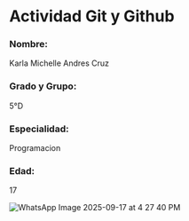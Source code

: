 # Actividad Git y Github
### **Nombre:** 
Karla Michelle Andres Cruz
### **Grado y Grupo:** 
5°D
### **Especialidad:**
Programacion
### **Edad:** 
17


![WhatsApp Image 2025-09-17 at 4 27 40 PM](https://github.com/user-attachments/assets/d92f531e-17cc-4748-af9b-d3eafbdc7e74)
